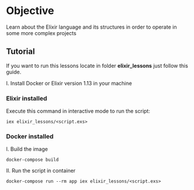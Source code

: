 # Objective
Learn about the Elixir language and its structures in order to operate in some more complex projects

## Tutorial
If you want to run this lessons locate in folder **elixir_lessons** just follow this guide.

I. Install Docker or Elixir version 1.13 in your machine

### Elixir installed
Execute this command in interactive mode to run the script:
```
iex elixir_lessons/<script.exs>
```
### Docker installed
I. Build the image
```
docker-compose build
```

II. Run the script in container
```
docker-compose run --rm app iex elixir_lessons/<script.exs>
```